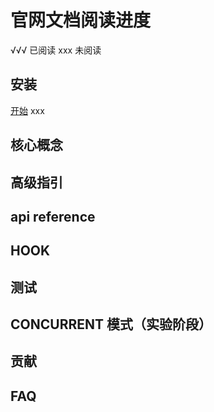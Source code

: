 # 官网文档阅读进度

√√√ 已阅读
xxx 未阅读

## 安装

[开始](https://zh-hans.reactjs.org/docs/getting-started.html) xxx

## 核心概念

## 高级指引

## api reference

## HOOK

## 测试

## CONCURRENT 模式（实验阶段）

## 贡献

## FAQ

